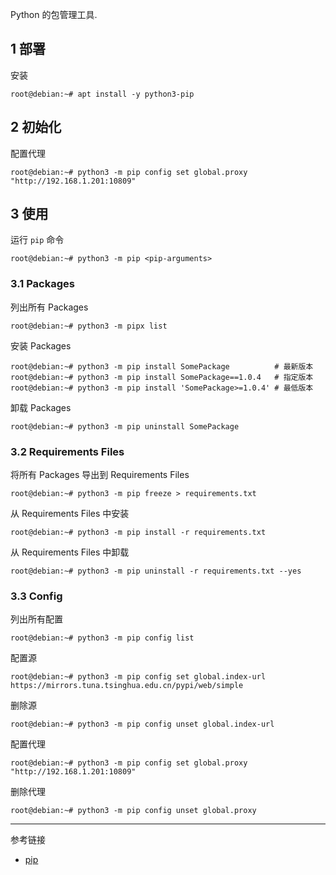 Python 的包管理工具.

## 1 部署

安装

```shell
root@debian:~# apt install -y python3-pip
```

## 2 初始化

配置代理


```shell
root@debian:~# python3 -m pip config set global.proxy "http://192.168.1.201:10809"
```

## 3 使用

运行 `pip` 命令

```shell
root@debian:~# python3 -m pip <pip-arguments>
```

### 3.1 Packages

列出所有 Packages

```shell
root@debian:~# python3 -m pipx list
```

安装 Packages

```shell
root@debian:~# python3 -m pip install SomePackage          # 最新版本
root@debian:~# python3 -m pip install SomePackage==1.0.4   # 指定版本
root@debian:~# python3 -m pip install 'SomePackage>=1.0.4' # 最低版本
```

卸载 Packages

```shell
root@debian:~# python3 -m pip uninstall SomePackage
```

### 3.2 Requirements Files

将所有 Packages 导出到 Requirements Files

```shell
root@debian:~# python3 -m pip freeze > requirements.txt
```

从 Requirements Files 中安装

```shell
root@debian:~# python3 -m pip install -r requirements.txt
```

从 Requirements Files 中卸载

```shell
root@debian:~# python3 -m pip uninstall -r requirements.txt --yes
```

### 3.3 Config

列出所有配置

```shell
root@debian:~# python3 -m pip config list
```

配置源

```shell
root@debian:~# python3 -m pip config set global.index-url https://mirrors.tuna.tsinghua.edu.cn/pypi/web/simple
```

删除源

```shell
root@debian:~# python3 -m pip config unset global.index-url
```

配置代理

```shell
root@debian:~# python3 -m pip config set global.proxy "http://192.168.1.201:10809"
```

删除代理

```shell
root@debian:~# python3 -m pip config unset global.proxy
```

---

参考链接

- [pip](https://pip.pypa.io/en/stable/)
